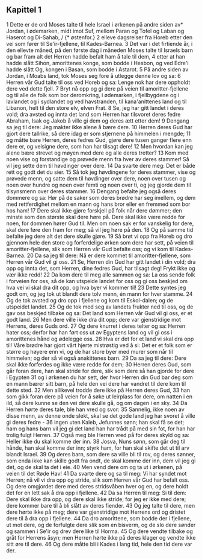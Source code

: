 ## Kapittel 1

1 Dette er de ord Moses talte til hele Israel i ørkenen på andre siden av* Jordan, i ødemarken, midt imot Suf, mellom Paran og Tofel og Laban og Haserot og Di-Sahab, / {* østenfor.}
2 elleve dagsreiser fra Horeb etter den vei som fører til Se'ir-fjellene, til Kades-Barnea.
3 Det var i det firtiende år, i den ellevte måned, på den første dag i måneden Moses talte til Israels barn og bar fram alt det Herren hadde befalt ham å tale til dem,
4 etter at han hadde slått Sihon, amorittenes konge, som bodde i Hesbon, og ved Edre'i hadde slått Og, kongen i Basan, som bodde i Astarot.
5 På andre siden av Jordan, i Moabs land, tok Moses seg fore å utlegge denne lov og sa:
6 Herren vår Gud talte til oss ved Horeb og sa: Lenge nok har dere oppholdt dere ved dette fjell.
7 Bryt nå opp og gi dere på veien til amoritter-fjellene og til alle de folk som bor deromkring, i ødemarken, i fjellbygdene og i lavlandet og i sydlandet og ved havstranden, til kana'anittenes land og til Libanon, helt til den store elv, elven Frat.
8 Se, jeg har gitt landet i deres vold; dra avsted og innta det land som Herren har tilsvoret deres fedre Abraham, Isak og Jakob å ville gi dem og deres ætt etter dem!
9 Dengang sa jeg til dere: Jeg makter ikke alene å bære dere.
10 Herren deres Gud har gjort dere tallrike, så dere idag er som stjernene på himmelen i mengde;
11 og måtte bare Herren, deres fedres Gud, gjøre dere tusen ganger flere enn dere er, og velsigne dere, som han har tilsagt dere!
12 Men hvordan kan jeg alene bære strevet og møyen med dere og alle deres tretter?
13 Kom med noen vise og forstandige og prøvede menn fra hver av deres stammer! Så vil jeg sette dem til høvdinger over dere.
14 Da svarte dere meg: Det er både rett og godt det du sier.
15 Så tok jeg høvdingene for deres stammer, vise og prøvede menn, og satte dem til høvdinger over dere, noen over tusen og noen over hundre og noen over femti og noen over ti, og jeg gjorde dem til tilsynsmenn over deres stammer.
16 Dengang befalte jeg også deres dommere og sa: Hør på de saker som deres brødre har seg imellem, og døm med rettferdighet mellom en mann og hans bror eller en fremmed som bor hos ham!
17 Dere skal ikke gjøre forskjell på folk når dere dømmer; den minste som den største skal dere høre på. Dere skal ikke være redde for noen, for dommen hører Gud til. Men om noen sak er for vanskelig for dere, skal dere føre den fram for meg; så vil jeg høre på den.
18 Og på samme tid befalte jeg dere alt det dere skulle gjøre.
19 Så brøt vi opp fra Horeb og dro gjennom hele den store og forferdelige ørken som dere har sett, på veien til amoritter-fjellene, slik som Herren vår Gud befalte oss; og vi kom til Kades-Barnea.
20 Da sa jeg til dere: Nå er dere kommet til amoritter-fjellene, som Herren vår Gud vil gi oss.
21 Se, Herren din Gud har gitt landet i din vold; dra opp og innta det, som Herren, dine fedres Gud, har tilsagt deg! Frykt ikke og vær ikke redd!
22 Da kom dere til meg alle sammen og sa: La oss sende folk i forveien for oss, så de kan utspeide landet for oss og gi oss beskjed om hva vei vi skal dra dit opp, og hva byer vi kommer til!
23 Dette syntes jeg godt om, og jeg tok ut blandt dere tolv menn, én mann for hver stamme.
24 Og de tok avsted og dro opp i fjellene og kom til Eskol-dalen; og de utspeidet landet.
25 Og de tok med seg av landets frukter ned til oss, og de gav oss beskjed tilbake og sa: Det land som Herren vår Gud vil gi oss, er et godt land.
26 Men dere ville ikke dra dit opp; dere var gjenstridige mot Herrens, deres Guds ord.
27 Og dere knurret i deres telter og sa: Herren hater oss; derfor har han ført oss ut av Egyptens land og vil gi oss i amorittenes hånd og ødelegge oss.
28 Hva er det for et land vi skal dra opp til! Våre brødre har gjort vårt hjerte mistrøstig ved å si: Det er et folk som er større og høyere enn vi, og de har store byer med murer som når til himmelen; og der så vi også anakittenes barn.
29 Da sa jeg til dere: Dere skal ikke forferdes og ikke være redde for dem;
30 Herren deres Gud, som går foran dere, han skal stride for dere, slik som dere så han gjorde for dere i Egypten
31 og i ørkenen du har sett, der hvor Herren din Gud bar deg som en mann bærer sitt barn, på hele den vei dere har vandret til dere kom til dette sted.
32 Men allikevel trodde dere ikke på Herren deres Gud,
33 han som gikk foran dere på veien for å søke ut leirplass for dere, om natten i en ild, så dere kunne se den vei dere skulle gå, og om dagen i en sky.
34 Da Herren hørte deres tale, ble han vred og svor:
35 Sannelig, ikke noen av disse menn, av denne onde slekt, skal se det gode land jeg har svoret å ville gi deres fedre -
36 ingen uten Kaleb, Jefunnes sønn; han skal få se det; ham og hans barn vil jeg gi det land han har trådt på med sin fot, for han har trolig fulgt Herren.
37 Også meg ble Herren vred på for deres skyld og sa: Heller ikke du skal komme der inn.
38 Josva, Nuns sønn, som går deg til hånde, han skal komme der inn; styrk ham, for han skal skifte det ut til arv blandt Israel.
39 Og deres barn, som dere sa ville bli til rov, og deres sønner, som enda ikke kan skille godt fra ondt, de skal komme der inn, dem vil jeg gi det, og de skal ta det i eie.
40 Men vend dere om og ta ut i ørkenen, på veien til det Røde Hav!
41 Da svarte dere og sa til meg: Vi har syndet mot Herren; nå vil vi dra opp og stride, slik som Herren vår Gud har befalt oss. Og dere omgjordet dere med deres stridsvåben hver og en, og dere holdt det for en lett sak å dra opp i fjellene.
42 Da sa Herren til meg: Si til dem: Dere skal ikke dra opp, og dere skal ikke stride; for jeg er ikke med dere; dere kommer bare til å bli slått av deres fiender.
43 Og jeg talte til dere, men dere hørte ikke på meg; dere var gjenstridige mot Herrens ord og dristet dere til å dra opp i fjellene.
44 Da dro amorittene, som bodde der i fjellene, ut mot dere, og de forfulgte dere slik som en bisverm, og de slo dere sønder og sammen i Se'ir og drev dere like til Horma.
45 Og dere vendte tilbake og gråt for Herrens åsyn; men Herren hørte ikke på deres klager og vendte ikke sitt øre til dere.
46 Og dere måtte bli i Kades i lang tid, hele den tid dere var der.
